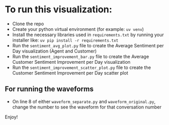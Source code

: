 # To run this visualization:
- Clone the repo
- Create your python virtual environment (for example: ```uv venv```)
- Install the necessary libraries used in ```requirements.txt``` by running your installer like: ```uv pip install -r requirements.txt```
- Run the ```sentiment_avg_plot.py``` file to create the Average Sentiment per Day visualization (Agent and Customer)
- Run the ```sentiment_improvement_bar.py``` file to create the Average Customer Sentiment Improvement per Day visualization
- Run the ```sentiment_improvement_scatter_plot.py``` file to create the Customer Sentiment Improvement per Day scatter plot

## For running the waveforms
- On line 8 of either ```waveform_separate.py``` and ```waveform_original.py```, change the number to see the waveform for that conversation number

Enjoy!